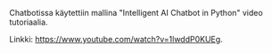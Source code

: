 Chatbotissa käytettiin mallina "Intelligent AI Chatbot in Python" video tutoriaalia.

Linkki: https://www.youtube.com/watch?v=1lwddP0KUEg.
